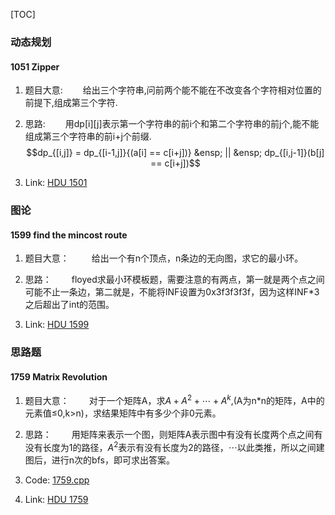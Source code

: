 [TOC]
### 动态规划
#### 1051 Zipper

1. 题目大意:
&emsp;&emsp;给出三个字符串,问前两个能不能在不改变各个字符相对位置的前提下,组成第三个字符.

2. 思路:
&emsp;&emsp;用dp[i][j]表示第一个字符串的前i个和第二个字符串的前j个,能不能组成第三个字符串的前i+j个前缀.
$$dp_{[i,j]} = dp_{[i-1,j]}{(a[i] == c[i+j])} &ensp; || &ensp; dp_{[i,j-1]}(b[j] == c[i+j])$$

3. Link:
[HDU 1501](http://acm.hdu.edu.cn/showproblem.php?pid=1501)

### 图论
#### 1599 find the mincost route

1. 题目大意：
&emsp;&emsp; 给出一个有n个顶点，n条边的无向图，求它的最小环。

2. 思路：
&emsp;&emsp;floyed求最小环模板题，需要注意的有两点，第一就是两个点之间可能不止一条边，第二就是，不能将INF设置为0x3f3f3f3f，因为这样INF*3之后超出了int的范围。

3. Link:
[HDU 1599](http://acm.hdu.edu.cn/showproblem.php?pid=1599)

### 思路题
#### 1759 Matrix Revolution

1. 题目大意：
&emsp;&emsp;对于一个矩阵A，求$A+A^2+\cdots+A^k$,(A为n*n的矩阵，A中的元素值$\leq$0,k>n)，求结果矩阵中有多少个非0元素。

2. 思路：
&emsp;&emsp;用矩阵来表示一个图，则矩阵A表示图中有没有长度两个点之间有没有长度为1的路径，$A^2$表示有没有长度为2的路径，$\cdots$以此类推，所以之间建图后，进行n次的bfs，即可求出答案。

3. Code:
[1759.cpp](1759.cpp)

4. Link:
[HDU 1759](http://acm.hdu.edu.cn/showproblem.php?pid=1759)
